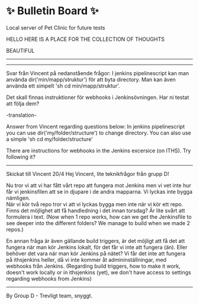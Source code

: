 # ✨ Bulletin Board ✨
Local server of Pet Clinic for future tests



HELLO HERE IS A PLACE FOR THE COLLECTION OF THOUGHTS

BEAUTIFUL 
***

***
Svar från Vincent på nedanstående frågor:
I jenkins pipelinescript kan man använda dir('min/mapp/struktur') för att byta directory. Man kan även använda ett simpelt 'sh cd min/mapp/struktur'.

Det skall finnas instruktioner för webhooks i Jenkinsövningen. Har ni testat att följa dem?

-translation-

Answer from Vincent regarding questions below: In jenkins pipelinescript you can use dir('my/folder/structure') to change directory. You can also use a simple 'sh cd my/folder/structure'

There are instructions for webhooks in the Jenkins excersice (on ITHS). Try following it? 
***

Skickat till Vincent 20/4
Hej Vincent, lite teknikfrågor från grupp D!

Nu tror vi att vi har fått vårt repo att fungera mot Jenkins men vi vet inte hur får vi jenkinsfilen att se in djupare i de andra mapparna. Vi lyckas inte bygga nämligen.  
När vi kör två repo tror vi att vi lyckas bygga men inte när vi kör ett repo. Finns det möjlighet att få handledning i det innan torsdag? Är lite svårt att formulera i text. 
(Now when 1 repo works, how can we get the Jenkinsfile to see deeper into the different folders? We manage to build when we made 2 repos.)

En annan fråga är även gällande build triggers, är det möjligt att få det att fungera när man kör Jenkins lokalt, för det får vi inte att fungera (än).  Eller behöver det vara när man kör Jenkins på nätet? Vi får det inte att fungera på ithsjenkins heller, då vi inte kommer åt admininställningar, med webhooks från Jenkins. 
(Regarding build triggers, how to make it work, doesn't work locally or in ithsjenkins (yet), we don't have access to settings regarding webhooks from Jenkins)
***



By Group D - Trevligt team, snyggt.
